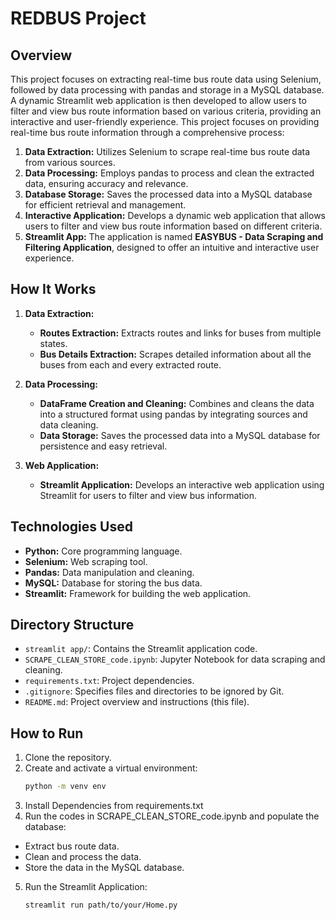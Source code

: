 # **REDBUS Project**


## Overview
This project focuses on extracting real-time bus route data using Selenium, followed by data processing with pandas and storage in a MySQL database. A dynamic Streamlit web application is then developed to allow users to filter and view bus route information based on various criteria, providing an interactive and user-friendly experience. This project focuses on providing real-time bus route information through a comprehensive process:

1. **Data Extraction:** Utilizes Selenium to scrape real-time bus route data from various sources.
2. **Data Processing:** Employs pandas to process and clean the extracted data, ensuring accuracy and relevance.
3. **Database Storage:** Saves the processed data into a MySQL database for efficient retrieval and management.
4. **Interactive Application:** Develops a dynamic web application that allows users to filter and view bus route information based on different criteria.
5. **Streamlit App:** The application is named **EASYBUS - Data Scraping and Filtering Application**, designed to offer an intuitive and interactive user experience.



## How It Works
1. **Data Extraction:**
   - **Routes Extraction:** Extracts routes and links for buses from multiple states.
   - **Bus Details Extraction:** Scrapes detailed information about all the buses from each and every extracted route.

2. **Data Processing:**
   - **DataFrame Creation and Cleaning:** Combines and cleans the data into a structured format using pandas by integrating sources and data cleaning.
   - **Data Storage:** Saves the processed data into a MySQL database for persistence and easy retrieval.

3. **Web Application:**
   - **Streamlit Application:** Develops an interactive web application using Streamlit for users to filter and view bus information.

## Technologies Used
- **Python:** Core programming language.
- **Selenium:** Web scraping tool.
- **Pandas:** Data manipulation and cleaning.
- **MySQL:** Database for storing the bus data.
- **Streamlit:** Framework for building the web application.




## Directory Structure
- `streamlit app/`: Contains the Streamlit application code.
- `SCRAPE_CLEAN_STORE_code.ipynb`: Jupyter Notebook for data scraping and cleaning.
- `requirements.txt`: Project dependencies.
- `.gitignore`: Specifies files and directories to be ignored by Git.
- `README.md`: Project overview and instructions (this file).

## How to Run
1. Clone the repository.
2. Create and activate a virtual environment:
   ```bash
   python -m venv env
3. Install Dependencies from requirements.txt
4. Run the codes in SCRAPE_CLEAN_STORE_code.ipynb and populate the database:
- 	Extract bus route data.
- 	Clean and process the data.
- 	Store the data in the MySQL database.
5. Run the Streamlit Application:
  	```bash
   streamlit run path/to/your/Home.py

